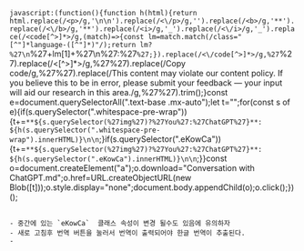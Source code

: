 ```javascript:(function(){function h(html){return html.replace(/<p>/g,'\n\n').replace(/<\/p>/g,'').replace(/<b>/g,'**').replace(/<\/b>/g,'**').replace(/<i>/g,'_').replace(/<\/i>/g,'_').replace(/<code[^>]*>/g,(match)=>{const lm=match.match(/class="[^"]*language-([^"]*)"/);return lm?%27\n```%27+lm[1]+%27\n%27:%27```%27;}).replace(/<\/code[^>]*>/g,%27```%27).replace(/<[^>]*>/g,%27%27).replace(/Copy code/g,%27%27).replace(/This content may violate our content policy. If you believe this to be in error, please submit your feedback — your input will aid our research in this area./g,%27%27).trim();}const e=document.querySelectorAll(".text-base .mx-auto");let t="";for(const s of e){if(s.querySelector(".whitespace-pre-wrap")){t+=`**${s.querySelector(%27img%27)?%27You%27:%27ChatGPT%27}**: ${h(s.querySelector(".whitespace-pre-wrap").innerHTML)}\n\n`;}if(s.querySelector(".eKowCa")){t+=`**${s.querySelector(%27img%27)?%27You%27:%27ChatGPT%27}**: ${h(s.querySelector(".eKowCa").innerHTML)}\n\n`;}}const o=document.createElement("a");o.download="Conversation with ChatGPT.md";o.href=URL.createObjectURL(new Blob([t]));o.style.display="none";document.body.appendChild(o);o.click();})();
```

- 중간에 있는 `eKowCa`  클래스 속성이 변경 될수도 있음에 유의하자
- 새로 고침후 번역 버튼을 눌러서 번역이 출력되어야 한글 번역이 추출된다.
- 